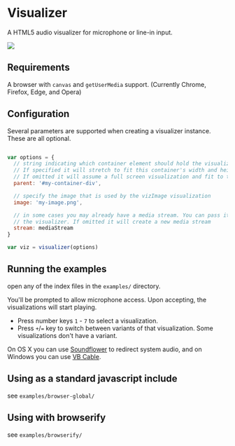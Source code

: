 # Visualizer

A HTML5 audio visualizer for microphone or line-in input.

![](thumbnail.jpg)

## Requirements

A browser with `canvas` and `getUserMedia` support. (Currently Chrome, Firefox, Edge, and Opera)


## Configuration

Several parameters are supported when creating a visualizer instance. These are all optional.

```javascript

var options = {
  // string indicating which container element should hold the visualization.
  // If specified it will stretch to fit this container's width and height.
  // If omitted it will assume a full screen visualization and fit to the window
  parent: '#my-container-div',

  // specify the image that is used by the vizImage visualization
  image: 'my-image.png',

  // in some cases you may already have a media stream. You can pass it in to
  // the visualizer. If omitted it will create a new media stream
  stream: mediaStream
}

var viz = visualizer(options)
```

## Running the examples

open any of the index files in the `examples/` directory.

You'll be prompted to allow microphone access. Upon accepting, the visualizations will start playing.

* Press number keys `1` - `7` to select a visualization.
* Press `+`/`=` key to switch between variants of that visualization. Some visualizations don't have a variant.

On OS X you can use [Soundflower](http://rogueamoeba.com/freebies/soundflower/) to redirect system audio, and 
on Windows you can use [VB Cable](http://vb-audio.pagesperso-orange.fr/Cable/).


## Using as a standard javascript include

see `examples/browser-global/`


## Using with browserify

see `examples/browserify/`

